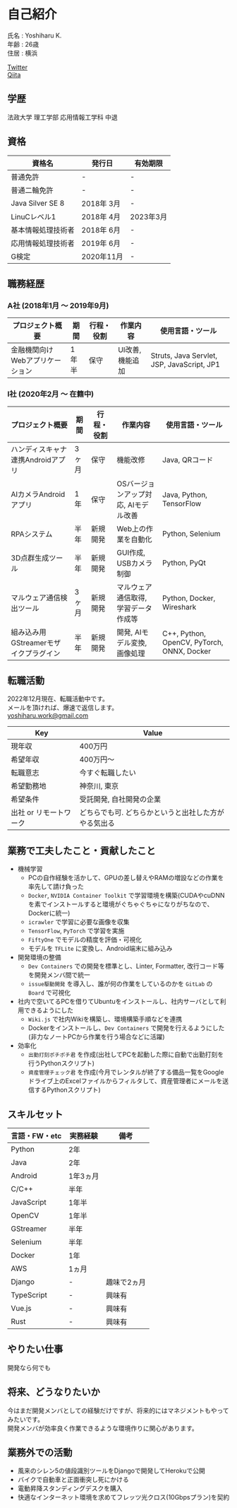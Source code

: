 # 自己紹介

氏名 : Yoshiharu K.  
年齢 : 26歳  
住居 : 横浜  

[Twitter](https://twitter.com/yossy_hal)  
[Qiita](https://qiita.com/Yossy_Hal)  

## 学歴

法政大学 理工学部 応用情報工学科 中退

## 資格

| 資格名             | 発行日     | 有効期限  |
| ------------------ | ---------- | --------- |
| 普通免許           | -          | -         |
| 普通二輪免許       | -          | -         |
| Java Silver SE 8   | 2018年 3月 | -         |
| LinuCレベル1       | 2018年 4月 | 2023年3月 |
| 基本情報処理技術者 | 2018年 6月 | -         |
| 応用情報処理技術者 | 2019年 6月 | -         |
| G検定              | 2020年11月 | -         |

## 職務経歴

### A社 (2018年1月 ～ 2019年9月)

| プロジェクト概要                | 期間  | 行程・役割 | 作業内容         | 使用言語・ツール                           |
| ------------------------------- | ----- | ---------- | ---------------- | ------------------------------------------ |
| 金融機関向けWebアプリケーション | 1年半 | 保守       | UI改善, 機能追加 | Struts, Java Servlet, JSP, JavaScript, JP1 |

### I社 (2020年2月 ～ 在籍中)

| プロジェクト概要                      | 期間  | 行程・役割 | 作業内容                             | 使用言語・ツール                           |
| ------------------------------------- | ----- | ---------- | ------------------------------------ | ------------------------------------------ |
| ハンディスキャナ連携Androidアプリ     | 3ヶ月 | 保守       | 機能改修                             | Java, QRコード                             |
| AIカメラAndroidアプリ                 | 1年   | 保守       | OSバージョンアップ対応, AIモデル改善 | Java, Python, TensorFlow                   |
| RPAシステム                           | 半年  | 新規開発   | Web上の作業を自動化                  | Python, Selenium                           |
| 3D点群生成ツール                      | 半年  | 新規開発   | GUI作成, USBカメラ制御               | Python, PyQt                               |
| マルウェア通信検出ツール              | 3ヶ月 | 新規開発   | マルウェア通信取得, 学習データ作成等 | Python, Docker, Wireshark                  |
| 組み込み用GStreamerモザイクプラグイン | 半年  | 新規開発   | 開発, AIモデル変換, 画像処理         | C++, Python, OpenCV, PyTorch, ONNX, Docker |

## 転職活動

2022年12月現在、転職活動中です。  
メールを頂ければ、爆速で返信します。  
[yoshiharu.work@gmail.com](<mailto:yoshiharu.work@gmail.com>)

| Key                    | Value                                                |
| ---------------------- | ---------------------------------------------------- |
| 現年収                 | 400万円                                              |
| 希望年収               | 400万円～                                            |
| 転職意志               | 今すぐ転職したい                                     |
| 希望勤務地             | 神奈川, 東京                                         |
| 希望条件               | 受託開発, 自社開発の企業                             |
| 出社 or リモートワーク | どちらでも可. どちらかというと出社した方がやる気出る |

## 業務で工夫したこと・貢献したこと

- 機械学習
  - PCの自作経験を活かして、GPUの差し替えやRAMの増設などの作業を率先して請け負った
  - `Docker`, `NVIDIA Container Toolkit` で学習環境を構築(CUDAやcuDNNを素でインストールすると環境がぐちゃぐちゃになりがちなので、Dockerに統一)
  - `icrawler` で学習に必要な画像を収集
  - `TensorFlow`, `PyTorch` で学習を実施
  - `FiftyOne` でモデルの精度を評価・可視化
  - モデルを `TFLite` に変換し、Android端末に組み込み
- 開発環境の整備
  - `Dev Containers` での開発を標準とし、Linter, Formatter, 改行コード等を開発メンバ間で統一
  - `issue駆動開発` を導入し、誰が何の作業をしているのかを `GitLab` の `Board` で可視化
- 社内で空いてるPCを借りてUbuntuをインストールし、社内サーバとして利用できるようにした
  - `Wiki.js` で社内Wikiを構築し、環境構築手順などを連携
  - Dockerをインストールし、`Dev Containers` で開発を行えるようにした(非力なノートPCから作業を行う場合などに活躍)
- 効率化
  - `出勤打刻ポチポチ君` を作成(出社してPCを起動した際に自動で出勤打刻を行うPythonスクリプト)
  - `資産管理チェック君` を作成(今月でレンタルが終了する備品一覧をGoogleドライブ上のExcelファイルからフィルタして、資産管理者にメールを送信するPythonスクリプト)

## スキルセット

| 言語・FW・etc | 実務経験 | 備考        |
| ------------- | -------- | ----------- |
| Python        | 2年      |             |
| Java          | 2年      |             |
| Android       | 1年3ヵ月 |             |
| C/C++         | 半年     |             |
| JavaScript    | 1年半    |             |
| OpenCV        | 1年半    |             |
| GStreamer     | 半年     |             |
| Selenium      | 半年     |             |
| Docker        | 1年      |             |
| AWS           | 1ヵ月    |             |
| Django        | -        | 趣味で2ヵ月 |
| TypeScript    | -        | 興味有      |
| Vue.js        | -        | 興味有      |
| Rust          | -        | 興味有      |

## やりたい仕事

開発なら何でも

## 将来、どうなりたいか

今はまだ開発メンバとしての経験だけですが、将来的にはマネジメントもやってみたいです。  
開発メンバが効率良く作業できるような環境作りに関心があります。  

## 業務外での活動

- 風来のシレン5の値段識別ツールをDjangoで開発してHerokuで公開
- バイクで自動車と正面衝突し死にかける
- 電動昇降スタンディングデスクを購入
- 快適なインターネット環境を求めてフレッツ光クロス(10Gbpsプラン)を契約
